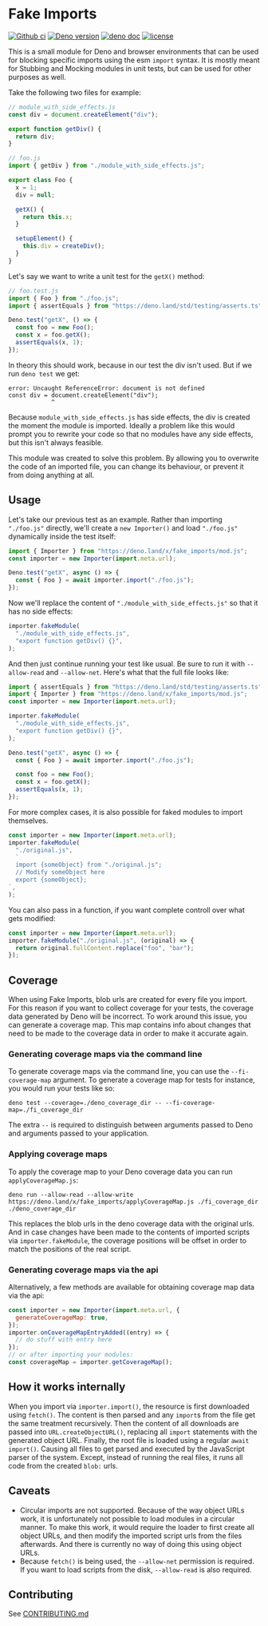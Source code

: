 # Fake Imports

[![Github ci](https://github.com/jespertheend/fake-imports/actions/workflows/ci.yml/badge.svg)](https://github.com/jespertheend/fake-imports/actions/workflows/ci.yml)
[![Deno version](https://shields.io/github/v/release/jespertheend/fake-imports?label=Deno.land/x&logo=deno)](https://deno.land/x/fake_imports)
[![deno doc](https://doc.deno.land/badge.svg)](https://doc.deno.land/https://deno.land/x/fake_imports/mod.js/~/Importer)
[![license](https://img.shields.io/github/license/jespertheend/fake-imports)](https://github.com/jespertheend/fake-imports/blob/master/LICENSE)

This is a small module for Deno and browser environments that can be used for
blocking specific imports using the esm `import` syntax. It is mostly meant for
Stubbing and Mocking modules in unit tests, but can be used for other purposes
as well.

Take the following two files for example:

```js
// module_with_side_effects.js
const div = document.createElement("div");

export function getDiv() {
  return div;
}
```

```js
// foo.js
import { getDiv } from "./module_with_side_effects.js";

export class Foo {
  x = 1;
  div = null;

  getX() {
    return this.x;
  }

  setupElement() {
    this.div = createDiv();
  }
}
```

Let's say we want to write a unit test for the `getX()` method:

```js
// foo.test.js
import { Foo } from "./foo.js";
import { assertEquals } from "https://deno.land/std/testing/asserts.ts";

Deno.test("getX", () => {
  const foo = new Foo();
  const x = foo.getX();
  assertEquals(x, 1);
});
```

In theory this should work, because in our test the div isn't used. But if we
run `deno test` we get:

```
error: Uncaught ReferenceError: document is not defined
const div = document.createElement("div");
            ^
```

Because `module_with_side_effects.js` has side effects, the div is created the
moment the module is imported. Ideally a problem like this would prompt you to
rewrite your code so that no modules have any side effects, but this isn't
always feasible.

This module was created to solve this problem. By allowing you to overwrite the
code of an imported file, you can change its behaviour, or prevent it from doing
anything at all.

## Usage

Let's take our previous test as an example. Rather than importing `"./foo.js"`
directly, we'll create a `new Importer()` and load `"./foo.js"` dynamically
inside the test itself:

```js
import { Importer } from "https://deno.land/x/fake_imports/mod.js";
const importer = new Importer(import.meta.url);

Deno.test("getX", async () => {
  const { Foo } = await importer.import("./foo.js");
});
```

Now we'll replace the content of `"./module_with_side_effects.js"` so that it
has no side effects:

```js
importer.fakeModule(
  "./module_with_side_effects.js",
  "export function getDiv() {}",
);
```

And then just continue running your test like usual. Be sure to run it with
`--allow-read` and `--allow-net`. Here's what that the full file looks like:

```js
import { assertEquals } from "https://deno.land/std/testing/asserts.ts";
import { Importer } from "https://deno.land/x/fake_imports/mod.js";
const importer = new Importer(import.meta.url);

importer.fakeModule(
  "./module_with_side_effects.js",
  "export function getDiv() {}",
);

Deno.test("getX", async () => {
  const { Foo } = await importer.import("./foo.js");

  const foo = new Foo();
  const x = foo.getX();
  assertEquals(x, 1);
});
```

For more complex cases, it is also possible for faked modules to import
themselves.

```js
const importer = new Importer(import.meta.url);
importer.fakeModule(
  "./original.js",
  `
  import {someObject} from "./original.js";
  // Modify someObject here
  export {someObject};
`,
);
```

You can also pass in a function, if you want complete controll over what gets
modified:

```js
const importer = new Importer(import.meta.url);
importer.fakeModule("./original.js", (original) => {
  return original.fullContent.replace("foo", "bar");
});
```

## Coverage

When using Fake Imports, blob urls are created for every file you import. For
this reason if you want to collect coverage for your tests, the coverage data
generated by Deno will be incorrect. To work around this issue, you can generate
a coverage map. This map contains info about changes that need to be made to the
coverage data in order to make it accurate again.

### Generating coverage maps via the command line

To generate coverage maps via the command line, you can use the
`--fi-coverage-map` argument. To generate a coverage map for tests for instance,
you would run your tests like so:

```
deno test --coverage=./deno_coverage_dir -- --fi-coverage-map=./fi_coverage_dir
```

The extra `--` is required to distinguish between arguments passed to Deno and
arguments passed to your application.

### Applying coverage maps

To apply the coverage map to your Deno coverage data you can run
`applyCoverageMap.js`:

```
deno run --allow-read --allow-write https://deno.land/x/fake_imports/applyCoverageMap.js ./fi_coverage_dir ./deno_coverage_dir
```

This replaces the blob urls in the deno coverage data with the original urls.
And in case changes have been made to the contents of imported scripts via
`importer.fakeModule`, the coverage positions will be offset in order to match
the positions of the real script.

### Generating coverage maps via the api

Alternatively, a few methods are available for obtaining coverage map data via
the api:

```js
const importer = new Importer(import.meta.url, {
  generateCoverageMap: true,
});
importer.onCoverageMapEntryAdded((entry) => {
  // do stuff with entry here
});
// or after importing your modules:
const coverageMap = importer.getCoverageMap();
```

## How it works internally

When you import via `importer.import()`, the resource is first downloaded using
`fetch()`. The content is then parsed and any `import`s from the file get the
same treatment recursively. Then the content of all downloads are passed into
`URL.createObjectURL()`, replacing all `import` statements with the generated
object URL. Finally, the root file is loaded using a regular `await import()`.
Causing all files to get parsed and executed by the JavaScript parser of the
system. Except, instead of running the real files, it runs all code from the
created `blob:` urls.

## Caveats

- Circular imports are not supported. Because of the way object URLs work, it is
  unfortunately not possible to load modules in a circular manner. To make this
  work, it would require the loader to first create all object URLs, and then
  modify the imported script urls from the files afterwards. And there is
  currently no way of doing this using object URLs.
- Because `fetch()` is being used, the `--allow-net` permission is required. If
  you want to load scripts from the disk, `--allow-read` is also required.

## Contributing

See [CONTRIBUTING.md](CONTRIBUTING.md)
